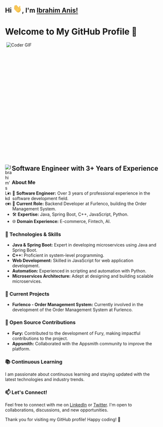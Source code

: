 ## Hi <img src="https://github.com/ibrahimAnis/ibrahimAnis/blob/main/Hi.gif" width="29px">, I'm [Ibrahim Anis!](https://ibrahimanis.github.io/ibrahim-anis-devfoljo) 
 
# Welcome to My GitHub Profile 👋

<img align="right" src="https://media.giphy.com/media/iIqmM5tTjmpOB9mpbn/giphy.gif" alt="Coder GIF" width="500" height="400">
<a href="https://www.linkedin.com/in/ibrahimanis/">
  <img align="left" alt="Ibrahim's Linkdein" width="22px" src="https://cdn.jsdelivr.net/npm/simple-icons@v3/icons/linkedin.svg" />
</a>
<br>

## Software Engineer with 3+ Years of Experience

### About Me

- 🚀 **Software Engineer:** Over 3 years of professional experience in the software development field.
- 💼 **Current Role:** Backend Developer at Furlenco, building the Order Management System.
- 🛠️ **Expertise:** Java, Spring Boot, C++, JavaScript, Python.
- 🌐 **Domain Experience:** E-commerce, Fintech, AI.

### 🔧 Technologies & Skills

- **Java & Spring Boot:** Expert in developing microservices using Java and Spring Boot.
- **C++:** Proficient in system-level programming.
- **Web Development:** Skilled in JavaScript for web application development.
- **Automation:** Experienced in scripting and automation with Python.
- **Microservices Architecture:** Adept at designing and building scalable microservices.

### 🚀 Current Projects

- **Furlenco - Order Management System:** Currently involved in the development of the Order Management System at Furlenco.

### 🌱 Open Source Contributions

- **Fury:** Contributed to the development of Fury, making impactful contributions to the project.
- **Appsmith:** Collaborated with the Appsmith community to improve the platform.

### 📚 Continuous Learning

I am passionate about continuous learning and staying updated with the latest technologies and industry trends.

### 📫 Let's Connect!

Feel free to connect with me on [LinkedIn](https://linkedin.com/in/ibrahimanis) or [Twitter](your-twitter-profile). I'm open to collaborations, discussions, and new opportunities.

Thank you for visiting my GitHub profile! Happy coding! 🚀
